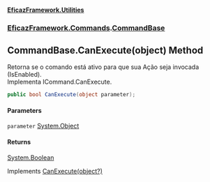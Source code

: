 #### [EficazFramework.Utilities](EficazFrameworkUtilities.md 'EficazFramework Utilities')
### [EficazFramework.Commands](EficazFrameworkUtilities.md#EficazFramework_Commands 'EficazFramework.Commands').[CommandBase](CommandBase.md 'EficazFramework.Commands.CommandBase')
## CommandBase.CanExecute(object) Method
Retorna se o comando está ativo para que sua Ação seja invocada (IsEnabled).  
Implementa ICommand.CanExecute.  
```csharp
public bool CanExecute(object parameter);
```
#### Parameters
<a name='EficazFramework_Commands_CommandBase_CanExecute(object)_parameter'></a>
`parameter` [System.Object](https://docs.microsoft.com/en-us/dotnet/api/System.Object 'System.Object')  
  
#### Returns
[System.Boolean](https://docs.microsoft.com/en-us/dotnet/api/System.Boolean 'System.Boolean')  

Implements [CanExecute(object?)](https://docs.microsoft.com/en-us/dotnet/api/System.Windows.Input.ICommand.CanExecute#System_Windows_Input_ICommand_CanExecute_System_Object_ 'System.Windows.Input.ICommand.CanExecute(System.Object)')  
